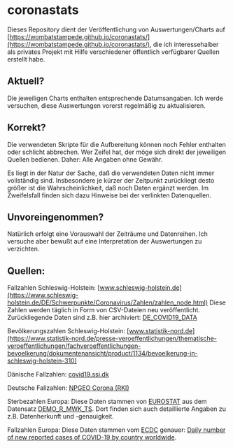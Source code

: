 # coronastats
Dieses Repository dient der Veröffentlichung von Auswertungen/Charts auf [https://wombatstampede.github.io/coronastats/](https://wombatstampede.github.io/coronastats/), die ich interessehalber als privates Projekt mit Hilfe verschiedener öffentlich verfügbarer Quellen erstellt habe.

## Aktuell?
Die jeweiligen Charts enthalten entsprechende Datumsangaben.
Ich werde versuchen, diese Auswertungen vorerst regelmäßig zu aktualisieren.

## Korrekt?
Die verwendeten Skripte für die Aufbereitung können noch Fehler enthalten oder schlicht abbrechen. Wer Zeifel hat, der möge sich direkt der jeweiligen Quellen bedienen.
Daher: Alle Angaben ohne Gewähr.

Es liegt in der Natur der Sache, daß die verwendeten Daten nicht immer vollständig sind. Insbesondere je kürzer der Zeitpunkt zurückliegt desto größer ist die Wahrscheinlichkeit, daß noch Daten ergänzt werden.
Im Zweifelsfall finden sich dazu Hinweise bei der verlinkten Datenquellen.

## Unvoreingenommen?
Natürlich erfolgt eine Vorauswahl der Zeiträume und Datenreihen. Ich versuche aber bewußt auf eine Interpretation der Auswertungen zu verzichten.

## Quellen:
Fallzahlen Schleswig-Holstein:
[www.schleswig-holstein.de](https://www.schleswig-holstein.de/DE/Schwerpunkte/Coronavirus/Zahlen/zahlen_node.html)
Diese Zahlen werden täglich in Form von CSV-Dateien neu veröffentlicht. Zurückliegende Daten sind z.B. hier archiviert: [DE_COVID19_DATA](https://github.com/micb25/DE_COVID19_DATA)

Bevölkerungszahlen Schleswig-Holstein:
[www.statistik-nord.de](https://www.statistik-nord.de/presse-veroeffentlichungen/thematische-veroeffentlichungen/fachveroeffentlichungen-bevoelkerung/dokumentenansicht/product/1134/bevoelkerung-in-schleswig-holstein-310)

Dänische Fallzahlen:
[covid19.ssi.dk](https://covid19.ssi.dk/overvagningsdata/download-fil-med-overvaagningdata)

Deutsche Fallzahlen:
[NPGEO Corona (RKI)](https://npgeo-corona-npgeo-de.hub.arcgis.com/datasets/dd4580c810204019a7b8eb3e0b329dd6_0")

Sterbezahlen Europa:
Diese Daten stammen von [EUROSTAT](https://ec.europa.eu/eurostat/) aus dem Datensatz [DEMO_R_MWK_TS](https://ec.europa.eu/eurostat/databrowser/view/DEMO_R_MWK_TS/default/table?lang=en). Dort finden sich auch detaillierte Angaben zu z.B. Datenherkunft und -genauigkeit.

Fallzahlen Europa:
Diese Daten stammen vom [ECDC](https://www.ecdc.europa.eu) genauer: [Daily number of new reported cases of COVID-19 by country worldwide](https://www.ecdc.europa.eu/en/publications-data/download-todays-data-geographic-distribution-covid-19-cases-worldwide).
